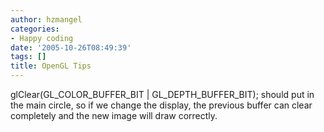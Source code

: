 ```yaml
---
author: hzmangel
categories:
- Happy coding
date: '2005-10-26T08:49:39'
tags: []
title: OpenGL Tips
---
```

glClear(GL_COLOR_BUFFER_BIT | GL_DEPTH_BUFFER_BIT); should put in the main circle, so if we change the display, the previous buffer can clear completely and the new image will draw correctly.